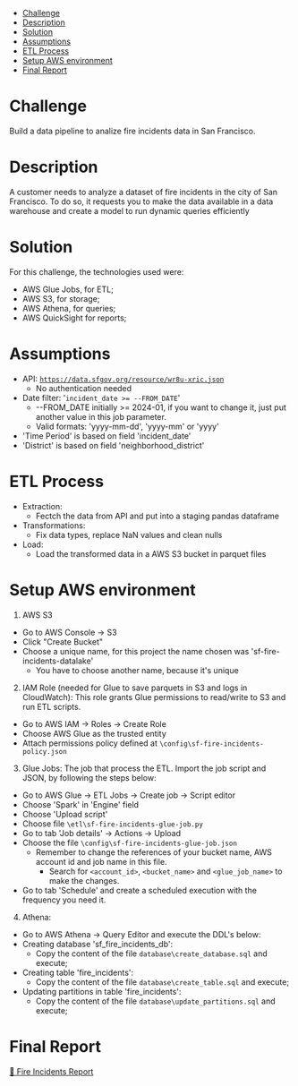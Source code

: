 - [Challenge](#challenge)
- [Description](#description)
- [Solution](#solution)
- [Assumptions](#assumptions)
- [ETL Process](#etl-process)
- [Setup AWS environment](#setup-aws-environment)
- [Final Report](#final-report)

# Challenge
Build a data pipeline to analize fire incidents data in San Francisco.

# Description
A customer needs to analyze a dataset of fire incidents in the city of San Francisco. 
To do so, it requests you to make the data available in a data warehouse and create a model to run dynamic queries efficiently

# Solution
For this challenge, the technologies used were:
- AWS Glue Jobs, for ETL;
- AWS S3, for storage;
- AWS Athena, for queries;
- AWS QuickSight for reports;

# Assumptions
- API: <code>https://data.sfgov.org/resource/wr8u-xric.json</code>
    - No authentication needed
- Date filter: '<code>incident_date >= --FROM_DATE</code>'
    - --FROM_DATE initially >= 2024-01, if you want to change it, just put another value in this job parameter.
    - Valid formats: 'yyyy-mm-dd', 'yyyy-mm' or 'yyyy'
- 'Time Period' is based on field 'incident_date'
- 'District' is based on field 'neighborhood_district'

# ETL Process
- Extraction:
    - Fectch the data from API and put into a staging pandas dataframe
- Transformations:
    - Fix data types, replace NaN values and clean nulls
- Load:
    - Load the transformed data in a AWS S3 bucket in parquet files

# Setup AWS environment
1) AWS S3
- Go to AWS Console -> S3
- Click "Create Bucket"
- Choose a unique name, for this project the name chosen was 'sf-fire-incidents-datalake' 
    - You have to choose another name, because it's unique

2) IAM Role (needed for Glue to save parquets in S3 and logs in CloudWatch):
This role grants Glue permissions to read/write to S3 and run ETL scripts.
- Go to AWS IAM -> Roles -> Create Role
- Choose AWS Glue as the trusted entity
- Attach permissions policy defined at <code>\config\sf-fire-incidents-policy.json</code>

3) Glue Jobs:
The job that process the ETL. Import the job script and JSON, by following the steps below:
- Go to AWS Glue -> ETL Jobs -> Create job -> Script editor
- Choose 'Spark' in 'Engine' field
- Choose 'Upload script'
- Choose file <code>\etl\sf-fire-incidents-glue-job.py</code>
- Go to tab 'Job details' -> Actions -> Upload
- Choose the file <code>\config\sf-fire-incidents-glue-job.json</code>
    - Remember to change the references of your bucket name, AWS account id and job name in this file.
        - Search for <code><account_id></code>, <code><bucket_name></code> and <code><glue_job_name></code> to make the changes.
- Go to tab 'Schedule' and create a scheduled execution with the frequency you need it.

4) Athena:
- Go to AWS Athena -> Query Editor and execute the DDL's below:
- Creating database 'sf_fire_incidents_db':
    - Copy the content of the file <code>database\create_database.sql</code> and execute;
- Creating table 'fire_incidents':
    - Copy the content of the file <code>database\create_table.sql</code> and execute;
- Updating partitions in table 'fire_incidents':
    - Copy the content of the file <code>database\update_partitions.sql</code> and execute;

# Final Report
[📑 Fire Incidents Report](https://github.com/danrbueno/sf_fire_incidents/blob/main/report/sf_fire_incidents_report.pdf)